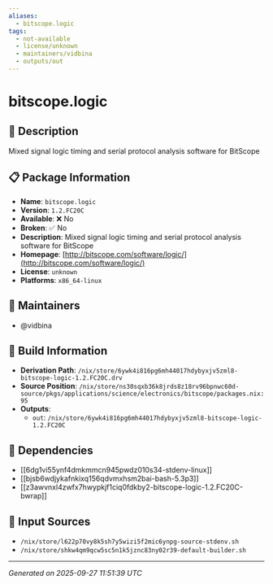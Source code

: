 ```yaml
---
aliases:
  - bitscope.logic
tags:
  - not-available
  - license/unknown
  - maintainers/vidbina
  - outputs/out
---
```


# bitscope.logic

## 📝 Description

Mixed signal logic timing and serial protocol analysis software for BitScope

## 📋 Package Information

- **Name**: `bitscope.logic`
- **Version**: `1.2.FC20C`
- **Available**: ❌ No
- **Broken**: ✅ No
- **Description**: Mixed signal logic timing and serial protocol analysis software for BitScope
- **Homepage**: [http://bitscope.com/software/logic/](http://bitscope.com/software/logic/)
- **License**: `unknown`
- **Platforms**: `x86_64-linux`
## 👥 Maintainers

- @vidbina


## 🔧 Build Information

- **Derivation Path**: `/nix/store/6ywk4i816pg6mh44017hdybyxjv5zml8-bitscope-logic-1.2.FC20C.drv`
- **Source Position**: `/nix/store/ns30sqxb36k8jrds8z18rv96bpnwc60d-source/pkgs/applications/science/electronics/bitscope/packages.nix:95`
- **Outputs**:
  - `out`:  `/nix/store/6ywk4i816pg6mh44017hdybyxjv5zml8-bitscope-logic-1.2.FC20C`

## 🔗 Dependencies

- [[6dg1vi55ynf4dmkmmcn945pwdz010s34-stdenv-linux]]
- [[bjsb6wdjykafnkixq156qdvmxhsm2bai-bash-5.3p3]]
- [[z3awvnxl4zwfx7hwypkjf1ciq0fdkby2-bitscope-logic-1.2.FC20C-bwrap]]

## 📁 Input Sources

- `/nix/store/l622p70vy8k5sh7y5wizi5f2mic6ynpg-source-stdenv.sh`
- `/nix/store/shkw4qm9qcw5sc5n1k5jznc83ny02r39-default-builder.sh`

---
*Generated on 2025-09-27 11:51:39 UTC*
